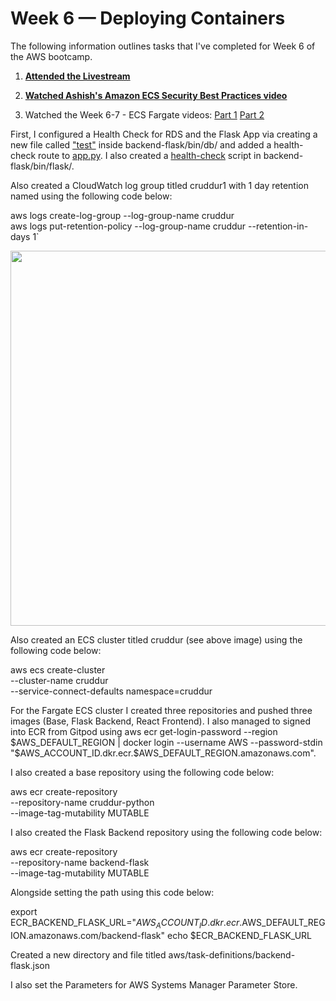 # Week 6 — Deploying Containers

The following information outlines tasks that I've completed for Week 6 of the AWS bootcamp.

1. **[Attended the Livestream](https://www.youtube.com/watch?v=FklBsHWYvWY)**

2. **[Watched Ashish's Amazon ECS Security Best Practices video](https://www.youtube.com/watch?v=zz2FQAk1I28&list=PLBfufR7vyJJ7k25byhRXJldB5AiwgNnWv&index=57)**

3. Watched the Week 6-7 - ECS Fargate videos: [Part 1](https://www.youtube.com/watch?v=QIZx2NhdCMI&list=PLBfufR7vyJJ7k25byhRXJldB5AiwgNnWv&index=58) [Part 2](https://www.youtube.com/watch?v=HHmpZ5hqh1I&list=PLBfufR7vyJJ7k25byhRXJldB5AiwgNnWv&index=59)  

First, I configured a Health Check for RDS and the Flask App via creating a new file called ["test"](https://github.com/Gamerrethink/aws-bootcamp-cruddur-2023/blob/week-6-flask/backend-flask/bin/db/test) inside backend-flask/bin/db/ and added a health-check route to [app.py](https://github.com/Gamerrethink/aws-bootcamp-cruddur-2023/blob/week-6-flask/backend-flask/app.py). I also created a [health-check](https://github.com/Gamerrethink/aws-bootcamp-cruddur-2023/blob/week-6-flask/backend-flask/bin/flask/health-check) script in backend-flask/bin/flask/.

Also created a CloudWatch log group titled cruddur1 with 1 day retention named using the following code below:

aws logs create-log-group --log-group-name cruddur  
aws logs put-retention-policy --log-group-name cruddur --retention-in-days 1`  

<img src="https://user-images.githubusercontent.com/20970865/229256748-bd9ff498-d64d-4b9c-8a3f-95584fd9e3ff.PNG" width=600>

Also created an ECS cluster titled cruddur (see above image) using the following code below:

aws ecs create-cluster \
--cluster-name cruddur \
--service-connect-defaults namespace=cruddur

For the Fargate ECS cluster I created three repositories and pushed three images (Base, Flask Backend, React Frontend). I also managed to signed into ECR from Gitpod using aws ecr get-login-password --region $AWS_DEFAULT_REGION | docker login --username AWS --password-stdin "$AWS_ACCOUNT_ID.dkr.ecr.$AWS_DEFAULT_REGION.amazonaws.com".

I also created a base repository using the following code below:

aws ecr create-repository \
 --repository-name cruddur-python \
 --image-tag-mutability MUTABLE

I also created the Flask Backend repository using the following code below:

aws ecr create-repository \
 --repository-name backend-flask \
 --image-tag-mutability MUTABLE

Alongside setting the path using this code below:

export ECR_BACKEND_FLASK_URL="$AWS_ACCOUNT_ID.dkr.ecr.$AWS_DEFAULT_REGION.amazonaws.com/backend-flask"
echo $ECR_BACKEND_FLASK_URL

Created a new directory and file titled aws/task-definitions/backend-flask.json

I also set the Parameters for AWS Systems Manager Parameter Store.









